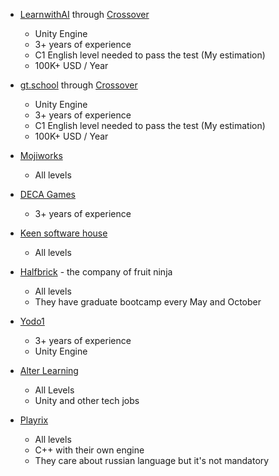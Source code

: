 * [LearnwithAI](https://learnwith.ai/) through [Crossover](https://www.crossover.com/)
  - Unity Engine
  - 3+ years of experience
  - C1 English level needed to pass the test (My estimation)
  - 100K+ USD / Year

* [gt.school](https://gt.school/) through [Crossover](https://www.crossover.com/)
  - Unity Engine
  - 3+ years of experience
  - C1 English level needed to pass the test (My estimation)
  - 100K+ USD / Year
  
* [Mojiworks](https://mojiworks.com/careers)
  - All levels

* [DECA Games](https://decagames.com/?fbclid=IwY2xjawFhEFxleHRuA2FlbQIxMAABHVJY0gPkoKgEqn0xYrVD5vgz268MEU-Oo-G7i8hzFnxY-Wb3ewsqlU7V-g_aem_73pKD6smY3YAuitkLpusyA)
  -  3+ years of experience

* [Keen software house](https://www.keenswh.com/careers/?fbclid=IwY2xjawFhEMRleHRuA2FlbQIxMAABHVJY0gPkoKgEqn0xYrVD5vgz268MEU-Oo-G7i8hzFnxY-Wb3ewsqlU7V-g_aem_73pKD6smY3YAuitkLpusyA)
  - All levels

* [Halfbrick](https://www.halfbrick.com/careers?fbclid=IwY2xjawFhEaNleHRuA2FlbQIxMAABHXm7G2CFBePxe0rR7hobjpqHnsJO5ofaiqsGUR4TIRyRGqz4Mz3UywcPzg_aem__tdj3TUGiHx01lFQuj60aA) - the company of fruit ninja 
  - All levels
  - They have graduate bootcamp every May and October
 
* [Yodo1](https://www.yodo1.com/careers/?fbclid=IwY2xjawFhElpleHRuA2FlbQIxMAABHRCXsDrtRn_JmB_wUcsLFbK5prf7x8yChBN1eu4UYIOMkuzaSXSoBqO1VA_aem_n4eP9uKEf-gWJ8-JwLfQlQ)
  - 3+ years of experience
  - Unity Engine
 
* [Alter Learning](https://alter-learning.com/career/)
  - All Levels
  - Unity and other tech jobs

* [Playrix](https://playrix.com/job/open)
  - All levels
  - C++ with their own engine
  - They care about russian language but it's not mandatory
